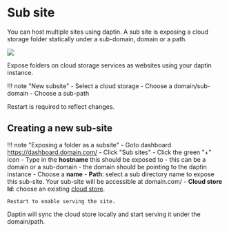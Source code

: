 # Sub site

You can host multiple sites using daptin. A sub site is exposing a cloud storage folder statically under a sub-domain, domain or a path. 

<img src="/images/subsite.png">

Expose folders on cloud storage services as websites using your daptin instance.

!!! note "New subsite"
    - Select a cloud storage
    - Choose a domain/sub-domain
    - Choose a sub-path

Restart is required to reflect changes.


## Creating a new sub-site


!!! note "Exposing a folder as a subsite"
    - Goto dashboard https://dashboard.domain.com/
    - Click "Sub sites"
    - Click the green "+" icon
    - Type in the **hostname** this should be exposed to
      - this can be a domain or a sub-domain
      - the domain should be pointing to the daptin instance
    - Choose a **name**
    - **Path**: select a sub directory name to expose this sub-site. Your sub-site will be accessible at domain.com/<path>
    - **Cloud store Id**: choose an existing [cloud store](/cloudstore/cloudstore.md).

    Restart to enable serving the site.

Daptin will sync the cloud store locally and start serving it under the domain/path.